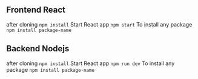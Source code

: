 ## Frontend React

after cloning `npm install`
Start React app `npm start`
To install any package `npm install package-name`

## Backend Nodejs

after cloning `npm install`
Start React app `npm run dev`
To install any package `npm install package-name`
